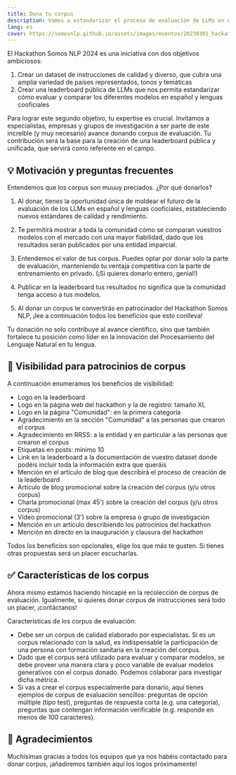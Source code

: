 ```yaml
---
title: Dona tu corpus
description: Vamos a estandarizar el proceso de evaluación de LLMs en nuestras lenguas y necesitamos tu ayuda
lang: es
cover: https://somosnlp.github.io/assets/images/eventos/20230301_hackathon_wip.png
---
```


El Hackathon Somos NLP 2024 es una iniciativa con dos objetivos ambiciosos:
1. Crear un dataset de instrucciones de calidad y diverso, que cubra una amplia variedad de países representados, tonos y temáticas
2. Crear una leaderboard pública de LLMs que nos permita estandarizar cómo evaluar y comparar los diferentes modelos en español y lenguas cooficiales

Para lograr este segundo objetivo, tu expertise es crucial. Invitamos a especialistas, empresas y grupos de investigación a ser parte de este increíble (y muy necesario) avance donando corpus de evaluación. Tu contribución será la base para la creación de una leaderboard pública y unificada, que servirá como referente en el campo.

## 💡 Motivación y preguntas frecuentes

Entendemos que los corpus son muuuy preciados. ¿Por qué donarlos?

1. Al donar, tienes la oportunidad única de moldear el futuro de la evaluación de los LLMs en español y lenguas cooficiales, estableciendo nuevos estándares de calidad y rendimiento.

2. Te permitirá mostrar a toda la comunidad cómo se comparan vuestros modelos con el mercado con una mayor fiabilidad, dado que los resultados serán publicados por una entidad imparcial.

3. Entendemos el valor de tus corpus. Puedes optar por donar solo la parte de evaluación, manteniendo tu ventaja competitiva con la parte de entrenamiento en privado. (¡Si quieres donarlo entero, genial!)

4. Publicar en la leaderboard tus resultados no significa que la comunidad tenga acceso a tus modelos.

5. Al donar un corpus te convertirás en patrocinador del Hackathon Somos NLP, ¡lee a continuación todos los beneficios que esto conlleva!

Tu donación no solo contribuye al avance científico, sino que también fortalece tu posición como líder en la innovación del Procesamiento del Lenguaje Natural en tu lengua.

## 📸 Visibilidad para patrocinios de corpus

A continuación enumeramos los beneficios de visibilidad:
- Logo en la leaderboard
- Logo en la página web del hackathon y la de registro: tamaño XL
- Logo en la página "Comunidad": en la primera categoría
- Agradecimiento en la sección "Comunidad" a las personas que crearon el corpus
- Agradecimiento en RRSS: a la entidad y en particular a las personas que crearon el corpus
- Etiquetas en posts: mínimo 10
- Link en la leaderboard a la documentación de vuestro dataset donde podéis incluir toda la información extra que queráis
- Mención en el artículo de blog que describirá el proceso de creación de la leaderboard
- Artículo de blog promocional sobre la creación del corpus (y/u otros corpus)
- Charla promocional (max 45') sobre la creación del corpus (y/u otros corpus)
- Vídeo promocional (3') sobre la empresa o grupo de investigación
- Mención en un artículo describiendo los patrocinios del hackathon
- Mención en directo en la inauguración y clausura del hackathon

Todos los beneficios son opcionales, elige los que más te gusten. Si tienes otras propuestas será un placer escucharlas.

## ✅ Características de los corpus

Ahora mismo estamos haciendo hincapié en la recolección de corpus de evaluación. Igualmente, si quieres donar corpus de instrucciones será todo un placer, ¡contáctanos!

Características de los corpus de evaluación: 
- Debe ser un corpus de calidad elaborado por especialistas. Si es un corpus relacionado con la salud, es indispensable la participación de una persona con formación sanitaria en la creación del corpus.
- Dado que el corpus será utilizado para evaluar y comparar modelos, se debe proveer una manera clara y poco variable de evaluar modelos generativos con el corpus donado. Podemos colaborar para investigar dicha métrica.
- Si vas a crear el corpus especialmente para donarlo, aquí tienes ejemplos de corpus de evaluación sencillos: preguntas de opción múltiple (tipo test), preguntas de respuesta corta (e.g. una categoría), preguntas que contengan información verificable (e.g. responde en menos de 100 caracteres).

## 🙌 Agradecimientos

Muchísimas gracias a todos los equipos que ya nos habéis contactado para donar corpus, ¡añadiremos también aquí los logos próximamente!
